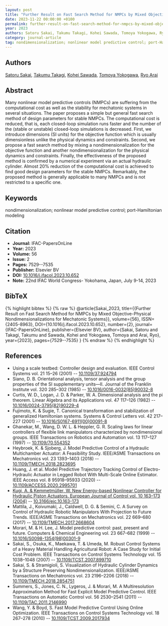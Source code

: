 ```yaml
---
layout: post
title: "Further Result on Fast Search Method for NMPCs by Mixed Objective-Physical Nondimensionalizations for Mechatonic Systems"
date: 2023-11-22 00:00:00 +0100
permalink: further-result-on-fast-search-method-for-nmpcs-by-mixed-objective-physical-nondimensionalizations-for-mechatonic-systems
year: 2023
authors: Satoru Sakai, Takumu Takagi, Kohei Sawada, Tomoya Yokogawa, Ryo Arai
category: journal-article
tag: nondimensionalization; nonlinear model predictive control; port-Hamiltonian modeling
---
```

 
## Authors
[Satoru Sakai](authors/satoru-sakai), [Takumu Takagi](authors/takumu-takagi), [Kohei Sawada](authors/kohei-sawada), [Tomoya Yokogawa](authors/tomoya-yokogawa), [Ryo Arai](authors/ryo-arai)
 
## Abstract
Many nonlinear model predictive controls (NMPCs) are suffering from the computational cost as well as the stability for mechatonic systems in several situations. The paper proposes a simple but general fast search method of design parameters for stable NMPCs. The computational cost is reduced, that is, each closed-loop simulation runs faster and the number of the (stable or unstable) closed-loop simulations is decreased. First, we introduce dimensions (SI units) for the objective function which is usually dimensionless unlike the physical dynamics and constraints. Second, we propose a fast search method by mixing a nondimensionalization for the objective function and another nondimensionalization for the physical dynamics and constraints. Finally, the effectiveness of the proposed method is confirmed by a numerical experiment via an actual hydraulic cylinder. Almost 20% reduction of the computational cost is achieved to find good design parameters for the stable NMPCs. Remarkably, the proposed method is generally applicable to many NMPCs and is not restricted to a specific one.
 
## Keywords
nondimensionalization; nonlinear model predictive control; port-Hamiltonian modeling
 
## Citation
- **Journal:** IFAC-PapersOnLine
- **Year:** 2023
- **Volume:** 56
- **Issue:** 2
- **Pages:** 7529--7535
- **Publisher:** Elsevier BV
- **DOI:** [10.1016/j.ifacol.2023.10.652](https://doi.org/10.1016/j.ifacol.2023.10.652)
- **Note:** 22nd IFAC World Congress- Yokohama, Japan, July 9-14, 2023
 
## BibTeX
{% highlight bibtex %}
{% raw %}
@article{Sakai_2023,
  title={{Further Result on Fast Search Method for NMPCs by Mixed Objective-Physical Nondimensionalizations for Mechatonic Systems}},
  volume={56},
  ISSN={2405-8963},
  DOI={10.1016/j.ifacol.2023.10.652},
  number={2},
  journal={IFAC-PapersOnLine},
  publisher={Elsevier BV},
  author={Sakai, Satoru and Takagi, Takumu and Sawada, Kohei and Yokogawa, Tomoya and Arai, Ryo},
  year={2023},
  pages={7529--7535}
}
{% endraw %}
{% endhighlight %}
 
## References
- Using a scale testbed: Controller design and evaluation. IEEE Control Systems vol. 21 15–26 (2001) -- [10.1109/37.924794](https://doi.org/10.1109/37.924794)
- Siano, D. B. Orientational analysis, tensor analysis and the group properties of the SI supplementary units—II. Journal of the Franklin Institute vol. 320 285–302 (1985) -- [10.1016/0016-0032(85)90032-8](https://doi.org/10.1016/0016-0032(85)90032-8)
- Curtis, W. D., Logan, J. D. & Parker, W. A. Dimensional analysis and the pi theorem. Linear Algebra and its Applications vol. 47 117–126 (1982) -- [10.1016/0024-3795(82)90229-4](https://doi.org/10.1016/0024-3795(82)90229-4)
- Fujimoto, K. & Sugie, T. Canonical transformation and stabilization of generalized Hamiltonian systems. Systems &amp; Control Letters vol. 42 217–227 (2001) -- [10.1016/S0167-6911(00)00091-8](https://doi.org/10.1016/S0167-6911(00)00091-8)
- Ghanekar, M., Wang, D. W. L. & Heppler, G. R. Scaling laws for linear controllers of flexible link manipulators characterized by nondimensional groups. IEEE Transactions on Robotics and Automation vol. 13 117–127 (1997) -- [10.1109/70.554352](https://doi.org/10.1109/70.554352)
- Heybroek, K. & Sjoberg, J. Model Predictive Control of a Hydraulic Multichamber Actuator: A Feasibility Study. IEEE/ASME Transactions on Mechatronics vol. 23 1393–1403 (2018) -- [10.1109/TMECH.2018.2823695](https://doi.org/10.1109/TMECH.2018.2823695)
- Huang, J. et al. Model Predictive Trajectory Tracking Control of Electro-Hydraulic Actuator in Legged Robot With Multi-Scale Online Estimator. IEEE Access vol. 8 95918–95933 (2020) -- [10.1109/ACCESS.2020.2995701](https://doi.org/10.1109/ACCESS.2020.2995701)
- [Kugi, A. & Kemmetmüller, W. New Energy-based Nonlinear Controller for Hydraulic Piston Actuators. European Journal of Control vol. 10 163–173 (2004)](new-energy-based-nonlinear-controller-for-hydraulic-piston-actuators) -- [10.3166/ejc.10.163-173](https://doi.org/10.3166/ejc.10.163-173)
- Mattila, J., Koivumaki, J., Caldwell, D. G. & Semini, C. A Survey on Control of Hydraulic Robotic Manipulators With Projection to Future Trends. IEEE/ASME Transactions on Mechatronics vol. 22 669–680 (2017) -- [10.1109/TMECH.2017.2668604](https://doi.org/10.1109/TMECH.2017.2668604)
- Morari, M. & H. Lee, J. Model predictive control: past, present and future. Computers &amp; Chemical Engineering vol. 23 667–682 (1999) -- [10.1016/S0098-1354(98)00301-9](https://doi.org/10.1016/S0098-1354(98)00301-9)
- Sakai, S., Osuka, K., Maekawa, T. & Umeda, M. Robust Control Systems of a Heavy Material Handling Agricultural Robot: A Case Study for Initial Cost Problem. IEEE Transactions on Control Systems Technology vol. 15 1038–1048 (2007) -- [10.1109/TCST.2007.899710](https://doi.org/10.1109/TCST.2007.899710)
- Sakai, S. & Stramigioli, S. Visualization of Hydraulic Cylinder Dynamics by a Structure Preserving Nondimensionalization. IEEE/ASME Transactions on Mechatronics vol. 23 2196–2206 (2018) -- [10.1109/TMECH.2018.2854751](https://doi.org/10.1109/TMECH.2018.2854751)
- Summers, S., Jones, C. N., Lygeros, J. & Morari, M. A Multiresolution Approximation Method for Fast Explicit Model Predictive Control. IEEE Transactions on Automatic Control vol. 56 2530–2541 (2011) -- [10.1109/TAC.2011.2146990](https://doi.org/10.1109/TAC.2011.2146990)
- Wang, Y. & Boyd, S. Fast Model Predictive Control Using Online Optimization. IEEE Transactions on Control Systems Technology vol. 18 267–278 (2010) -- [10.1109/TCST.2009.2017934](https://doi.org/10.1109/TCST.2009.2017934)

